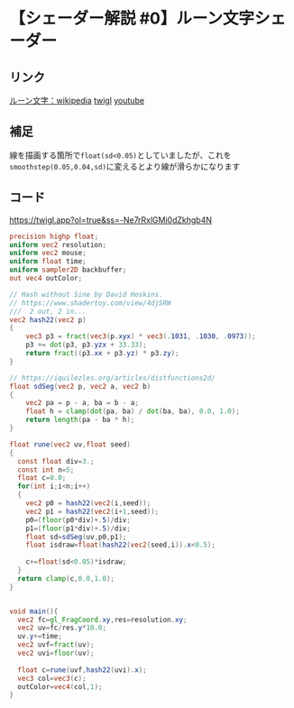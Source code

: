 # 【シェーダー解説 #0】ルーン文字シェーダー

## リンク

[ルーン文字：wikipedia](https://ja.wikipedia.org/wiki/%E3%83%AB%E3%83%BC%E3%83%B3%E6%96%87%E5%AD%97)
[twigl](https://twigl.app/)
[youtube](https://youtu.be/XsAXXQ0V9kk?si=8c7K6jV-ktROr50L)

## 補足

線を描画する箇所で`float(sd<0.05)`としていましたが、これを`smoothstep(0.05,0.04,sd)`に変えるとより線が滑らかになります

## コード

https://twigl.app?ol=true&ss=-Ne7rRxlGMi0dZkhgb4N

```glsl
precision highp float;
uniform vec2 resolution;
uniform vec2 mouse;
uniform float time;
uniform sampler2D backbuffer;
out vec4 outColor;

// Hash without Sine by David Hoskins.
// https://www.shadertoy.com/view/4djSRW
///  2 out, 2 in...
vec2 hash22(vec2 p)
{
    vec3 p3 = fract(vec3(p.xyx) * vec3(.1031, .1030, .0973));
    p3 += dot(p3, p3.yzx + 33.33);
    return fract((p3.xx + p3.yz) * p3.zy);
}

// https://iquilezles.org/articles/distfunctions2d/
float sdSeg(vec2 p, vec2 a, vec2 b)
{
    vec2 pa = p - a, ba = b - a;
    float h = clamp(dot(pa, ba) / dot(ba, ba), 0.0, 1.0);
    return length(pa - ba * h);
}

float rune(vec2 uv,float seed)
{
  const float div=3.;
  const int n=5;
  float c=0.0;
  for(int i;i<n;i++)
  {
    vec2 p0 = hash22(vec2(i,seed));
    vec2 p1 = hash22(vec2(i+1,seed));
    p0=(floor(p0*div)+.5)/div;
    p1=(floor(p1*div)+.5)/div;
    float sd=sdSeg(uv,p0,p1);
    float isdraw=float(hash22(vec2(seed,i)).x<0.5);
    
    c+=float(sd<0.05)*isdraw;
  }
  return clamp(c,0.0,1.0);
}


void main(){
  vec2 fc=gl_FragCoord.xy,res=resolution.xy;
  vec2 uv=fc/res.y*10.0;
  uv.y+=time;
  vec2 uvf=fract(uv);
  vec2 uvi=floor(uv);
  
  float c=rune(uvf,hash22(uvi).x);
  vec3 col=vec3(c);
  outColor=vec4(col,1);
}
```